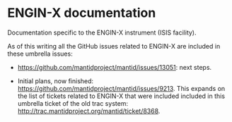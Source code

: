 ENGIN-X documentation
=====================

Documentation specific to the ENGIN-X instrument (ISIS facility).

As of this writing all the GitHub issues related to ENGIN-X are
included in these umbrella issues:

* https://github.com/mantidproject/mantid/issues/13051: next steps.

* Initial plans, now finished: https://github.com/mantidproject/mantid/issues/9213. 
This expands on the list of tickets related to ENGIN-X that were included included
in this umbrella ticket of the old trac system:
http://trac.mantidproject.org/mantid/ticket/8368.
